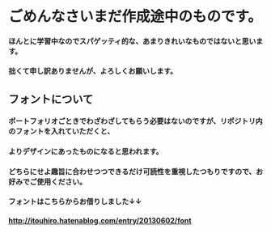# ごめんなさいまだ作成途中のものです。
#### ほんとに学習中なのでスパゲッティ的な、あまりきれいなものではないと思います。
#### 拙くて申し訳ありませんが、よろしくお願いします。

## フォントについて
#### ポートフォリオごときでわざわざしてもらう必要はないのですが、リポジトリ内のフォントを入れていただくと、
#### よりデザインにあったものになると思われます。
#### どちらにせよ趣旨に合わせつつできるだけ可読性を重視したつもりですので、お好みでご使用ください。

#### フォントはこちらからお借りしました↓↓
#### http://itouhiro.hatenablog.com/entry/20130602/font
